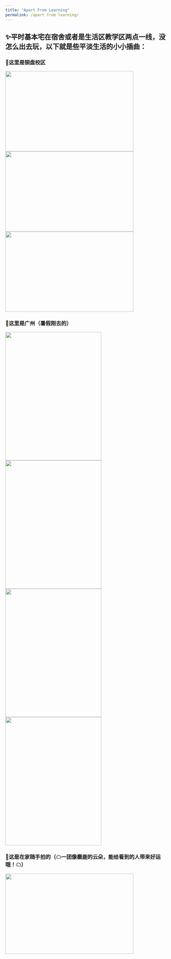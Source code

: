 ```yaml
---
title: "Apart From Learning"
permalink: /apart from learning/
---
```


 ## ✨平时基本宅在宿舍或者是生活区教学区两点一线，没怎么出去玩，以下就是些平淡生活的小小插曲：
 

 ### 🎈这里是铜盘校区
<img src="https://github.com/Wink-wink-wink/Wink-wink-wink.github.io/assets/143947433/44374d5c-e82c-42a7-a7a3-a90829e70525"  width="400" height="250"/>

<img src="https://github.com/Wink-wink-wink/Wink-wink-wink.github.io/assets/143947433/e4caeb8c-1a29-4050-9eb8-0c6a3c1f25a8"  width="400" height="250"/>

<img src="https://github.com/Wink-wink-wink/Wink-wink-wink.github.io/assets/143947433/4792b6d8-49e6-4165-bda8-e60214816dfe"  width="400" height="250"/>

### 🎈这里是广州（暑假刚去的）
<img src="https://github.com/Wink-wink-wink/Wink-wink-wink.github.io/assets/143947433/f1de68d1-a01c-4e4a-a454-bea14ac5964f"  width="300" height="400"/>

<img src="https://github.com/Wink-wink-wink/Wink-wink-wink.github.io/assets/143947433/0691d558-f93d-4701-bb00-a73e96b127b3"  width="300" height="400"/>

<img src="https://github.com/Wink-wink-wink/Wink-wink-wink.github.io/assets/143947433/3158269d-2100-4388-be35-6f6f27838a11"  width="300" height="400"/>

<img src="https://github.com/Wink-wink-wink/Wink-wink-wink.github.io/assets/143947433/90ca1f79-1d9c-447d-97d5-eb79efda5319"  width="300" height="400"/>

### 🎈这是在家随手拍的（☁一团像麋鹿的云朵，能给看到的人带来好运哦！☁）
<img src="https://github.com/Wink-wink-wink/Wink-wink-wink.github.io/assets/143947433/632c1424-fb09-44a1-afc9-072c0201e73f"  width="400" height="250"/>











